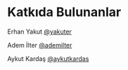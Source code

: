 # Katkıda Bulunanlar

Erhan Yakut [@yakuter](https://twitter.com/yakuter)

Adem İlter [@ademilter](https://twitter.com/ademilter)

Aykut Kardaş [@aykutkardas](https://twitter.com/aykutkardas)

